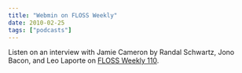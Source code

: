 ```yaml
---
title: "Webmin on FLOSS Weekly"
date: 2010-02-25
tags: ["podcasts"]
---
```


Listen on an interview with Jamie Cameron by Randal Schwartz, Jono Bacon, and Leo Laporte on [FLOSS Weekly 110](https://twit.tv/shows/floss-weekly/episodes/110).
